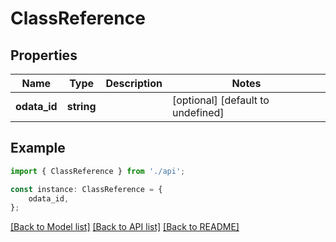 # ClassReference


## Properties

Name | Type | Description | Notes
------------ | ------------- | ------------- | -------------
**odata_id** | **string** |  | [optional] [default to undefined]

## Example

```typescript
import { ClassReference } from './api';

const instance: ClassReference = {
    odata_id,
};
```

[[Back to Model list]](../README.md#documentation-for-models) [[Back to API list]](../README.md#documentation-for-api-endpoints) [[Back to README]](../README.md)
